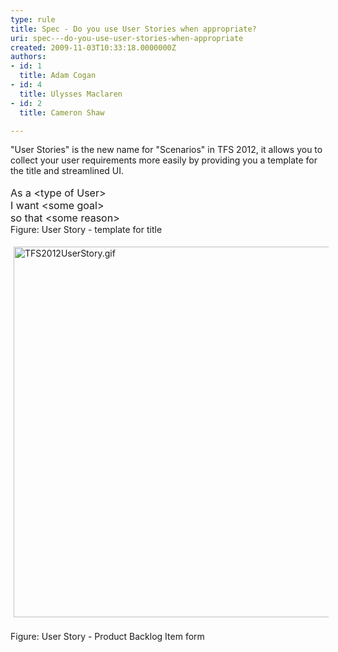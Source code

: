 ```yaml
---
type: rule
title: Spec - Do you use User Stories when appropriate?
uri: spec---do-you-use-user-stories-when-appropriate
created: 2009-11-03T10:33:18.0000000Z
authors:
- id: 1
  title: Adam Cogan
- id: 4
  title: Ulysses Maclaren
- id: 2
  title: Cameron Shaw

---
```




<span class='intro'> &quot;User Stories&quot; is the new name for &quot;Scenarios&quot; in TFS 2012, it allows you to collect your user requirements more easily by providing you a template for the title and streamlined UI. <br><br><font class="ms-rteCustom-GreyBox" size="+0" style="width&#58;542px;height&#58;70px;">As a &lt;type of User&gt;<br>I want &lt;some goal&gt;<br>so that &lt;some reason&gt;</font><br><font class="ms-rteCustom-FigureNormal">Figure&#58; User Story - template for title</font>  </span>

<img alt="TFS2012UserStory.gif" src="/Management/RulestoBetterWorkItems/PublishingImages/TFS2012UserStory.gif" style="margin&#58;5px;width&#58;593px;" />&#160;<br><font class="ms-rteCustom-FigureNormal">Figure&#58; User Story - Product Backlog Item form</font><br>



